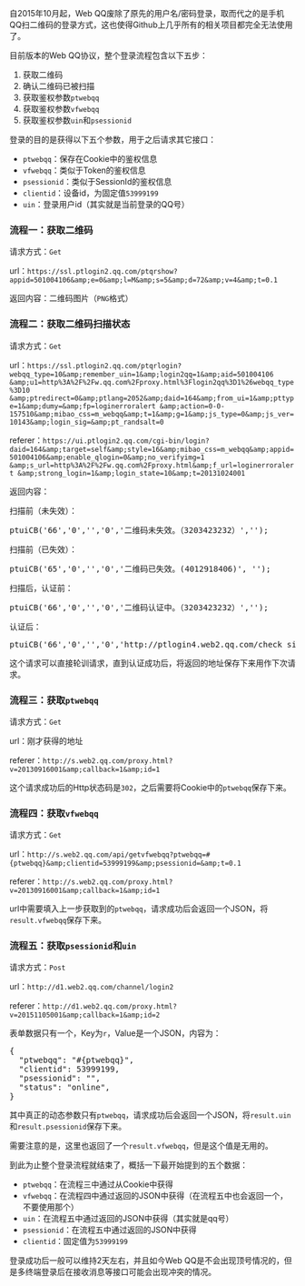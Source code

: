 自2015年10月起，Web QQ废除了原先的用户名/密码登录，取而代之的是手机QQ扫二维码的登录方式，这也使得Github上几乎所有的相关项目都完全无法使用了。

目前版本的Web QQ协议，整个登录流程包含以下五步：

1.  获取二维码
2.  确认二维码已被扫描
3.  获取鉴权参数`ptwebqq`
4.  获取鉴权参数`vfwebqq`
5.  获取鉴权参数`uin`和`psessionid`

登录的目的是获得以下五个参数，用于之后请求其它接口：

*   `ptwebqq`：保存在Cookie中的鉴权信息
*   `vfwebqq`：类似于Token的鉴权信息
*   `psessionid`：类似于SessionId的鉴权信息
*   `clientid`：设备id，为固定值`53999199`
*   `uin`：登录用户id（其实就是当前登录的QQ号）

### 流程一：获取二维码

请求方式：`Get`

url：`https://ssl.ptlogin2.qq.com/ptqrshow?appid=501004106&amp;e=0&amp;l=M&amp;s=5&amp;d=72&amp;v=4&amp;t=0.1`

返回内容：二维码图片（`PNG`格式）

### 流程二：获取二维码扫描状态

请求方式：`Get`

url：`https://ssl.ptlogin2.qq.com/ptqrlogin?webqq_type=10&amp;remember_uin=1&amp;login2qq=1&amp;aid=501004106 &amp;u1=http%3A%2F%2Fw.qq.com%2Fproxy.html%3Flogin2qq%3D1%26webqq_type%3D10 &amp;ptredirect=0&amp;ptlang=2052&amp;daid=164&amp;from_ui=1&amp;pttype=1&amp;dumy=&amp;fp=loginerroralert &amp;action=0-0-157510&amp;mibao_css=m_webqq&amp;t=1&amp;g=1&amp;js_type=0&amp;js_ver=10143&amp;login_sig=&amp;pt_randsalt=0`

referer：`https://ui.ptlogin2.qq.com/cgi-bin/login?daid=164&amp;target=self&amp;style=16&amp;mibao_css=m_webqq&amp;appid=501004106&amp;enable_qlogin=0&amp;no_verifyimg=1 &amp;s_url=http%3A%2F%2Fw.qq.com%2Fproxy.html&amp;f_url=loginerroralert &amp;strong_login=1&amp;login_state=10&amp;t=20131024001`

返回内容：

扫描前（未失效）：
<pre>ptuiCB('66','0','','0','二维码未失效。（3203423232）','');</pre>

扫描前（已失效）：
<pre>ptuiCB('65','0','','0','二维码已失效。(4012918406)', '');</pre>

扫描后，认证前：
<pre>ptuiCB('66','0','','0','二维码认证中。（3203423232）','');</pre>

认证后：
<pre>ptuiCB('66','0','','0','http://ptlogin4.web2.qq.com/check_sig?xxxxxx','');</pre>

这个请求可以直接轮训请求，直到认证成功后，将返回的地址保存下来用作下次请求。

### 流程三：获取`ptwebqq`

请求方式：`Get`

url：刚才获得的地址

referer：`http://s.web2.qq.com/proxy.html?v=20130916001&amp;callback=1&amp;id=1`

这个请求成功后的Http状态码是`302`，之后需要将Cookie中的`ptwebqq`保存下来。

### 流程四：获取`vfwebqq`

请求方式：`Get`

url：`http://s.web2.qq.com/api/getvfwebqq?ptwebqq=#{ptwebqq}&amp;clientid=53999199&amp;psessionid=&amp;t=0.1`

referer：`http://s.web2.qq.com/proxy.html?v=20130916001&amp;callback=1&amp;id=1`

url中需要填入上一步获取到的`ptwebqq`，请求成功后会返回一个JSON，将`result.vfwebqq`保存下来。

### 流程五：获取`psessionid`和`uin`

请求方式：`Post`

url：`http://d1.web2.qq.com/channel/login2`

referer：`http://d1.web2.qq.com/proxy.html?v=20151105001&amp;callback=1&amp;id=2`

表单数据只有一个，Key为`r`，Value是一个JSON，内容为：
<pre>{
  "ptwebqq": "#{ptwebqq}",
  "clientid": 53999199,
  "psessionid": "",
  "status": "online",
}</pre>

其中真正的动态参数只有`ptwebqq`，请求成功后会返回一个JSON，将`result.uin`和`result.psessionid`保存下来。

需要注意的是，这里也返回了一个`result.vfwebqq`，但是这个值是无用的。

到此为止整个登录流程就结束了，概括一下最开始提到的五个数据：

*   `ptwebqq`：在流程三中通过从Cookie中获得
*   `vfwebqq`：在流程四中通过返回的JSON中获得（在流程五中也会返回一个，不要使用那个）
*   `uin`：在流程五中通过返回的JSON中获得（其实就是qq号）
*   `psessionid`：在流程五中通过返回的JSON中获得
*   `clientid`：固定值为`53999199`

登录成功后一般可以维持2天左右，并且如今Web QQ是不会出现顶号情况的，但是多终端登录后在接收消息等接口可能会出现冲突的情况。